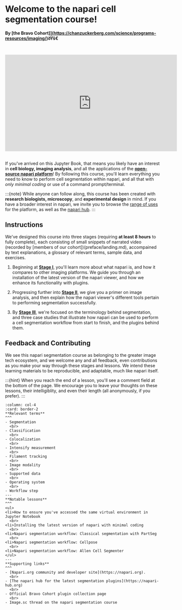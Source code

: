 # Welcome to the napari cell segmentation course!

**By [the Bravo Cohort]](https://chanzuckerberg.com/science/programs-resources/imaging/)ðŸš€**

<br><center><iframe width="560" height="315" src="https://www.youtube.com/embed/VXdFOcBCto4" title="YouTube video player" frameborder="0" allow="accelerometer; autoplay; clipboard-write; encrypted-media; gyroscope; picture-in-picture" allowfullscreen></iframe></center> <br>

If you've arrived on this Jupyter Book, that means you likely have an interest in **cell biology, imaging analysis**, and all the applications of the [**open-source napari platform**](https://www.napari.org)! By following this course, you'll learn everything you need to know to perform cell segmentation within napari, and all that with *only minimal coding* or use of a command prompt/terminal. 

:::{note}
While anyone can follow along, this course has been created with **research biologists, microscopy**, and **experimental design** in mind. If you have a broader interest in napari, we invite you to browse the [range of uses](https://www.napari.org/gallery.html) for the platform, as well as the [napari hub](https://www.napari-hub.com).
:::

## Instructions

We've designed this course into three stages (requiring **at least 8 hours** to fully complete), each consisting of small snippets of narrated video (recorded by [members of our cohort])(preface/landing.md), accompained by text explanations, a glossary of relevant terms, sample data, and exercises. 

1. Beginning at **[Stage I](onboard/landing.md)**, you'll learn more about what napari is, and how it compares to other imaging platforms. We guide you through an installation of the latest version of the napari viewer, and how we enhance its functionality with plugins.<br>

2. Progressing further into **[Stage II](primer/landing.md)**, we give you a primer on image analysis, and then explain how the napari viewer's different tools pertain to performing segmentation successfully.<br>

3. By **[Stage III](workflow/landing.md)**, we're focused on the terminology behind segmentation, and three case studies that illustrate how napari can be used to perform a cell segmentation workflow from start to finish, and the plugins behind them.<br>

## Feedback and Contributing

We see this napari segmentation course as belonging to the greater image tech ecosystem, and we welcome any and all feedback, even contributions as you make your way through these stages and lessons. We intend these learning materials to be reproducible, and adaptable, much like napari itself. 

:::{hint}
When you reach the end of a lesson, you'll see a comment field at the bottom of the page. We encourage you to leave your thoughts on these lessons, their intelligiblity, and even their length (all anonymously, if you prefer). 
:::
<br>

````{panels}
:column: col-4
:card: border-2
**Relevant terms**
^^^
- Segmentation
  <br>
- Classification
  <br>
- Colocalization
  <br>
- Intensify measurement
  <br>
- Filament tracking
  <br>
- Image modality
  <br>
- Supported data
  <br>
- Operating system
  <br>
- Workflow step
---
**Notable lessons**
^^^
<ul>
<li>How to ensure you've accessed the same virtual environment in Jupyter Notebook
  <br>
<li>Installing the latest version of napari with minimal coding
  <br>
<li>Napari segmentation workflow: Classical segmentation with PartSeg 
  <br>
<li>Napari segmentation workflow: Cellpose
  <br>
<li>Napari segmentation workflow: Allen Cell Segmenter
</ul>
---
**Supporting links**
^^^
- [Napari.org community and developer site](https://napari.org).
  <br>
- [The napari hub for the latest segmentation plugins](https://napari-hub.org)
  <br>
- Official Bravo Cohort plugin collection page
  <br>
- Image.sc thread on the napari segmentation course

````


